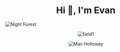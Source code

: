 <h1 align="center">Hi 👋, I'm Evan</h1>

<img src="https://github.com/Evan-Ferreira/Evan-Ferreira/assets/132397646/f12fde90-21b8-4b7e-a688-b51b74bdf083" alt="Night Forest" />
<div align="center">

![field1](https://github.com/Evan-Ferreira/Evan-Ferreira/assets/132397646/f12fde90-21b8-4b7e-a688-b51b74bdf083)


<img src="https://github.com/Evan-Ferreira/Evan-Ferreira/assets/132397646/a7b818ef-e771-454e-bbc8-83dab6d40c24" alt="Max Holloway" />

</div>
